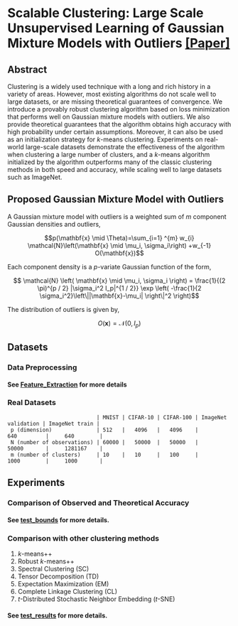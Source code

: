 # Scalable Clustering: Large Scale Unsupervised Learning of Gaussian Mixture Models with Outliers    [[Paper]](https://arxiv.org/abs/2302.14599)

## Abstract
Clustering is a widely used technique with a long and rich history in a variety of areas. However, most existing algorithms do not scale well to large datasets, or are missing theoretical guarantees of convergence. We introduce a provably robust clustering algorithm based on loss minimization that performs well on Gaussian mixture models with outliers. We also provide theoretical guarantees that the algorithm obtains high accuracy with high probability under certain assumptions. Moreover, it can also be used as an initialization strategy for $k$-means clustering. 
Experiments on real-world large-scale datasets demonstrate the effectiveness of the algorithm when clustering a large number of clusters, and a $k$-means algorithm initialized by the algorithm outperforms many of the classic clustering methods in both speed and accuracy, while scaling well to large datasets such as ImageNet.

## Proposed Gaussian Mixture Model with Outliers

A Gaussian mixture model with outliers is a weighted sum of $m$ component Gaussian densities and outliers,

$$p(\mathbf{x} \mid \Theta)=\sum_{i=1} ^{m} w_{i} \mathcal{N}\left(\mathbf{x} \mid \mu_i, \sigma_i\right) +w_{-1} O(\mathbf{x})$$

Each component density is a $p$-variate Gaussian function of the form,

$$ \mathcal{N} \left( \mathbf{x} \mid \mu_i, \sigma_i \right) = \frac{1}{(2 \pi)^{p / 2} |\sigma_i^2 I_p|^{1 / 2}} \exp \left( -\frac{1}{2 \sigma_i^2}\left\||\mathbf{x}-\mu_i| \right\|^2 \right)$$

The distribution of outliers is given by,

$$ O(\mathbf{x})=\mathcal{N}(0,I_{p})$$

## Datasets

### Data Preprocessing

#### See [Feature_Extraction](./Feature_Extraction) for more details

### Real Datasets
                                | MNIST | CIFAR-10 | CIFAR-100 | ImageNet validation | ImageNet train |
     p (dimension)              | 512   |   4096   |   4096    |         640         |     640        |
     N (number of observations) | 60000 |   50000  |   50000   |         50000       |     1281167    |
     m (number of clusters)     | 10    |   10     |   100     |         1000        |     1000       |

## Experiments


### Comparison of Observed and Theoretical Accuracy

#### See [test_bounds](./test_results/test_bounds/) for more details.

### Comparison with other clustering methods

1. $k$-means++ 
2. Robust $k$-means++
3. Spectral Clustering (SC) 
4. Tensor Decomposition (TD) 
5. Expectation Maximization (EM) 
6. Complete Linkage Clustering (CL) 
7. $t$-Distributed Stochastic Neighbor Embedding ($t$-SNE) 

#### See [test_results](./test_results) for more details.